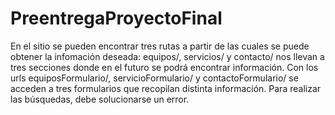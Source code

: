 # PreentregaProyectoFinal
En el sitio se pueden encontrar tres rutas a partir de las cuales se puede obtener la infomación deseada:
equipos/, servicios/ y contacto/ nos llevan a tres secciones donde en el futuro se podrá encontrar información.
Con los urls equiposFormulario/, servicioFormulario/ y contactoFormulario/  se acceden a tres formularios que recopilan distinta información.
Para realizar las búsquedas, debe solucionarse un error.
